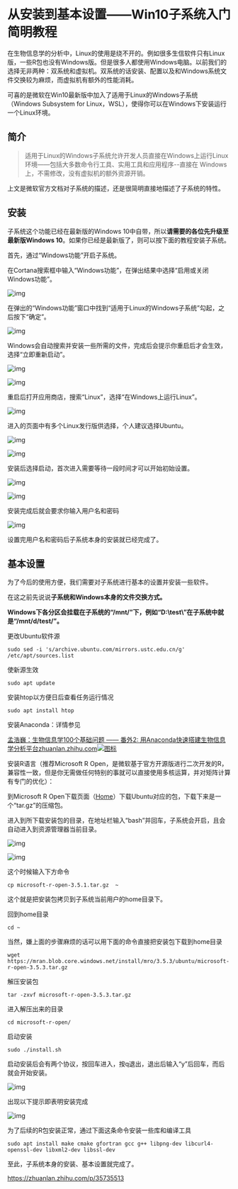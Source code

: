 # 从安装到基本设置——Win10子系统入门简明教程

在生物信息学的分析中，Linux的使用是绕不开的。例如很多生信软件只有Linux版，一些R包也没有Windows版。但是很多人都使用Windows电脑。以前我们的选择无非两种：双系统和虚拟机。双系统的话安装、配置以及和Windows系统文件交换较为麻烦，而虚拟机有额外的性能消耗。

可喜的是微软在Win10最新版中加入了适用于Linux的Windows子系统（Windows Subsystem for Linux，WSL），使得你可以在Windows下安装运行一个Linux环境。

## 简介

> 适用于Linux的Windows子系统允许开发人员直接在Windows上运行Linux环境——包括大多数命令行工具、实用工具和应用程序--直接在 Windows 上，不需修改，没有虚拟机的额外资源开销。

上文是微软官方文档对子系统的描述，还是很简明直接地描述了子系统的特性。

## 安装

子系统这个功能已经在最新版的Windows 10中自带，所以**请需要的各位先升级至最新版Windows 10**。如果你已经是最新版了，则可以按下面的教程安装子系统。

首先，通过“Windows功能”开启子系统。

在Cortana搜索框中输入“Windows功能”，在弹出结果中选择“启用或关闭Windows功能”。

![img](image-202005040938/v2-d74a582e6ddaedd0801cac6942d0795f_1440w.jpg)



在弹出的“Windows功能”窗口中找到“适用于Linux的Windows子系统”勾起，之后按下“确定”。

![img](image-202005040938/v2-c107f568f7800b95daacadfaed5fd28a_1440w.jpg)

Windows会自动搜索并安装一些所需的文件，完成后会提示你重启后才会生效，选择“立即重新启动”。

![img](image-202005040938/v2-f8a289abe4a02dbac2073ca0afdbe95a_1440w.jpg)

![img](image-202005040938/v2-a5ec8d8c50f3505510c4c0112984d09a_1440w.jpg)

重启后打开应用商店，搜索“Linux”，选择“在Windows上运行Linux”。

![img](image-202005040938/v2-456b48e83826a25d40c21fcd4201d491_1440w.jpg)

进入的页面中有多个Linux发行版供选择，个人建议选择Ubuntu。

![img](image-202005040938/v2-78464821533fc1e985622179a6b6d941_1440w.jpg)

![img](image-202005040938/v2-5622b9c08d788c46bd06be25a0455ae6_1440w.jpg)

安装后选择启动，首次进入需要等待一段时间才可以开始初始设置。

![img](image-202005040938/v2-9e914223d898b3ffec73e874df4aa394_1440w.jpg)

![img](image-202005040938/v2-95d30f452339f7f93c480d961c704905_1440w.jpg)

安装完成后就会要求你输入用户名和密码

![img](image-202005040938/v2-485f8f4e3517dff721f111b6dcfb241e_1440w.jpg)

设置完用户名和密码后子系统本身的安装就已经完成了。

## 基本设置

为了今后的使用方便，我们需要对子系统进行基本的设置并安装一些软件。

在这之前先说说**子系统和Windows本身的文件交换方式。**

**Windows下各分区会挂载在子系统的“/mnt/”下，例如“D:\test\”在子系统中就是“/mnt/d/test/”。**

更改Ubuntu软件源

```text
sudo sed -i 's/archive.ubuntu.com/mirrors.ustc.edu.cn/g' /etc/apt/sources.list
```

使新源生效

```text
sudo apt update
```

安装htop以方便日后查看任务运行情况

```text
sudo apt install htop
```

安装Anaconda：详情参见

[孟浩巍：生物信息学100个基础问题 —— 番外2: 用Anaconda快速搭建生物信息学分析平台zhuanlan.zhihu.com![图标](image-202005040938/v2-30eb34249a26e26b32b794a6195f7a9d_180x120.jpg)](https://zhuanlan.zhihu.com/p/35711429)

安装R语言（推荐Microsoft R Open，是微软基于官方开源版进行二次开发的R，兼容性一致，但是你无需做任何特别的事就可以直接使用多核运算，并对矩阵计算有专门的优化）：

到Microsoft R Open下载页面（[Home](https://link.zhihu.com/?target=https%3A//mran.microsoft.com/download)）下载Ubuntu对应的包，下载下来是一个“tar.gz”的压缩包。

进入到所下载安装包的目录，在地址栏输入“bash”并回车，子系统会开启，且会自动进入到资源管理器当前目录。

![img](image-202005040938/v2-ffff4aa384075039f7dfd69a93988e73_1440w.jpg)

![img](image-202005040938/v2-9cbc11f69a9c338c892044b7a0d93f3d_1440w.jpg)

这个时候输入下方命令

```text
cp microsoft-r-open-3.5.1.tar.gz  ~
```

这个就是把安装包拷贝到子系统当前用户的home目录下。

回到home目录

```text
cd ~
```

当然，嫌上面的步骤麻烦的话可以用下面的命令直接把安装包下载到home目录

```text
wget https://mran.blob.core.windows.net/install/mro/3.5.3/ubuntu/microsoft-r-open-3.5.3.tar.gz
```

解压安装包

```text
tar -zxvf microsoft-r-open-3.5.3.tar.gz
```

进入解压出来的目录

```text
cd microsoft-r-open/
```

启动安装

```text
sudo ./install.sh
```

启动安装后会有两个协议，按回车进入，按q退出，退出后输入“y”后回车，而后就会开始安装。

![img](image-202005040938/v2-da4a74d7a6b1c2eac877aa3d5beab3a0_1440w.jpg)

出现以下提示即表明安装完成

![img](image-202005040938/v2-9ea6d8b5e98b6d4344a9b195f8c53fbc_1440w.jpg)

为了后续的R包安装正常，通过下面这条命令安装一些库和编译工具

```console
sudo apt install make cmake gfortran gcc g++ libpng-dev libcurl4-openssl-dev libxml2-dev libssl-dev
```

至此，子系统本身的安装、基本设置就完成了。





https://zhuanlan.zhihu.com/p/35735513